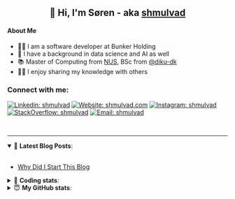 <h2 align="center">
	👋 Hi, I'm Søren - aka <a href="https://shmulvad.com">shmulvad</a>
</h2>

#### About Me
- 👨‍💻 I am a software developer at Bunker Holding
- 🤖 I have a background in data science and AI as well
- 📚 Master of Computing from [NUS], BSc from [@diku-dk]
- 👨‍🏫 I enjoy sharing my knowledge with others

### Connect with me:

[![Linkedin: shmulvad](https://img.shields.io/badge/shmulvad-blue?style=flat&logo=Linkedin&logoColor=white)][linkedin]
[![Website: shmulvad.com](https://img.shields.io/badge/shmulvad.com-47CCCC?&style=flat&logo=Google-Chrome&logoColor=white)][website]
[![Instagram: shmulvad](https://img.shields.io/badge/-@shmulvad-purple?style=flat&logo=Instagram&logoColor=white)][instagram]
[![StackOverflow: shmulvad](https://img.shields.io/badge/shmulvad-FE7A16?style=flat&logo=stack-overflow&logoColor=white)][stackOverflow]
[![Email: shmulvad](https://img.shields.io/badge/shmulvad-D14836?style=flat&logo=gmail&logoColor=white)][mail]

<br />

---

<details open>
 <summary>📕 <b>Latest Blog Posts</b>: </summary>

<br>

<!-- BLOG-POST-LIST:START -->
- [Why Did I Start This Blog](https://shmulvad.com/blog/why-did-start-this-blog)
<!-- BLOG-POST-LIST:END -->

</details>

<!-- --- -->

<details>
 <summary>🤖 <b>Coding stats</b>: </summary>

<br>

NOTE: Doesn't track coding at work.

<!--START_SECTION:waka-->
![Code Time](http://img.shields.io/badge/Code%20Time-3%2C109%20hrs%2042%20mins-blue)

**I'm an Early 🐤** 

```text
🌞 Morning                1708 commits        ███████░░░░░░░░░░░░░░░░░░   26.64 % 
🌆 Daytime                2515 commits        ██████████░░░░░░░░░░░░░░░   39.23 % 
🌃 Evening                1565 commits        ██████░░░░░░░░░░░░░░░░░░░   24.41 % 
🌙 Night                  623 commits         ██░░░░░░░░░░░░░░░░░░░░░░░   09.72 % 
```


📊 **This Week I Spent My Time On** 

```text
💬 Programming Languages: 
Python                   50 mins             █████████████░░░░░░░░░░░░   50.63 % 
Other                    30 mins             ████████░░░░░░░░░░░░░░░░░   30.58 % 
TOML                     14 mins             ████░░░░░░░░░░░░░░░░░░░░░   15.17 % 
YAML                     2 mins              █░░░░░░░░░░░░░░░░░░░░░░░░   02.44 % 
Bash                     1 min               ░░░░░░░░░░░░░░░░░░░░░░░░░   01.19 % 

🔥 Editors: 
VS Code                  1 hr 8 mins         █████████████████░░░░░░░░   69.42 % 
Zsh                      30 mins             ████████░░░░░░░░░░░░░░░░░   30.58 % 

🐱‍💻 Projects: 
km24-core                1 hr 21 mins        █████████████████████░░░░   82.89 % 
django-admin-sortable2   16 mins             ████░░░░░░░░░░░░░░░░░░░░░   16.39 % 
Terminal                 0 secs              ░░░░░░░░░░░░░░░░░░░░░░░░░   00.72 % 
```


 Last Updated on 13/04/2025 18:49:02 UTC
<!--END_SECTION:waka-->

</details>

<!-- --- -->

<details>
 <summary>😇 <b>My GitHub stats</b>: </summary>

<br>

<img align="left" alt="shmulvad's Github Stats" src="https://github-readme-stats.vercel.app/api?username=shmulvad&show_icons=true&hide_border=true" />

</details>



[website]: https://shmulvad.com
[linkedin]: https://linkedin.com/in/shmulvad
[instagram]: https://instagram.com/shmulvad
[stackOverflow]: https://stackoverflow.com/users/9248793/shmulvad
[mail]: mailto:shmulvad@gmail.com
[@diku-dk]: https://github.com/diku-dk
[github]: https://github.com/shmulvad
[NUS]: https://www.nus.edu.sg
